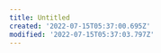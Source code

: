 ```yaml
---
title: Untitled
created: '2022-07-15T05:37:00.695Z'
modified: '2022-07-15T05:37:03.797Z'
---
```


# 
